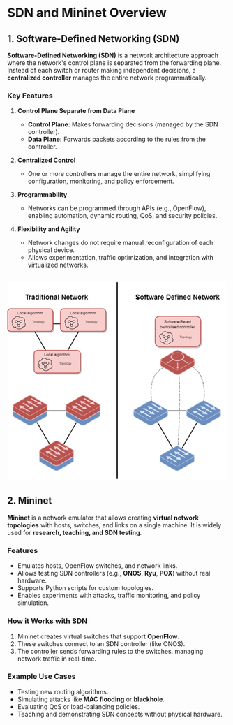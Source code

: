 
# SDN and Mininet Overview

## 1. Software-Defined Networking (SDN)

**Software-Defined Networking (SDN)** is a network architecture approach where the network's control plane is separated from the forwarding plane. Instead of each switch or router making independent decisions, a **centralized controller** manages the entire network programmatically.

### Key Features

1. **Control Plane Separate from Data Plane**  
   - **Control Plane:** Makes forwarding decisions (managed by the SDN controller).  
   - **Data Plane:** Forwards packets according to the rules from the controller.

2. **Centralized Control**  
   - One or more controllers manage the entire network, simplifying configuration, monitoring, and policy enforcement.

3. **Programmability**  
   - Networks can be programmed through APIs (e.g., OpenFlow), enabling automation, dynamic routing, QoS, and security policies.

4. **Flexibility and Agility**  
   - Network changes do not require manual reconfiguration of each physical device.  
   - Allows experimentation, traffic optimization, and integration with virtualized networks.
     
![Comparação de Arquitetura](redes_sdn.png)
---

## 2. Mininet

**Mininet** is a network emulator that allows creating **virtual network topologies** with hosts, switches, and links on a single machine. It is widely used for **research, teaching, and SDN testing**.

### Features

- Emulates hosts, OpenFlow switches, and network links.  
- Allows testing SDN controllers (e.g., **ONOS**, **Ryu**, **POX**) without real hardware.  
- Supports Python scripts for custom topologies.  
- Enables experiments with attacks, traffic monitoring, and policy simulation.

### How it Works with SDN

1. Mininet creates virtual switches that support **OpenFlow**.  
2. These switches connect to an SDN controller (like ONOS).  
3. The controller sends forwarding rules to the switches, managing network traffic in real-time.

### Example Use Cases

- Testing new routing algorithms.  
- Simulating attacks like **MAC flooding** or **blackhole**.  
- Evaluating QoS or load-balancing policies.  
- Teaching and demonstrating SDN concepts without physical hardware.
